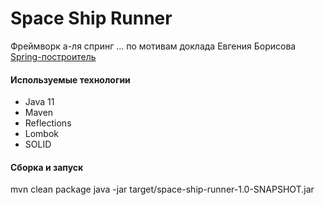 # Space Ship Runner

Фреймворк а-ля спринг ... по мотивам доклада Евгения Борисова [Spring-построитель](https://www.youtube.com/watch?v=rd6wxPzXQvo) 

#### Используемые технологии
* Java 11
* Maven
* Reflections
* Lombok
* SOLID

#### Сборка и запуск
mvn clean package
java -jar target/space-ship-runner-1.0-SNAPSHOT.jar
